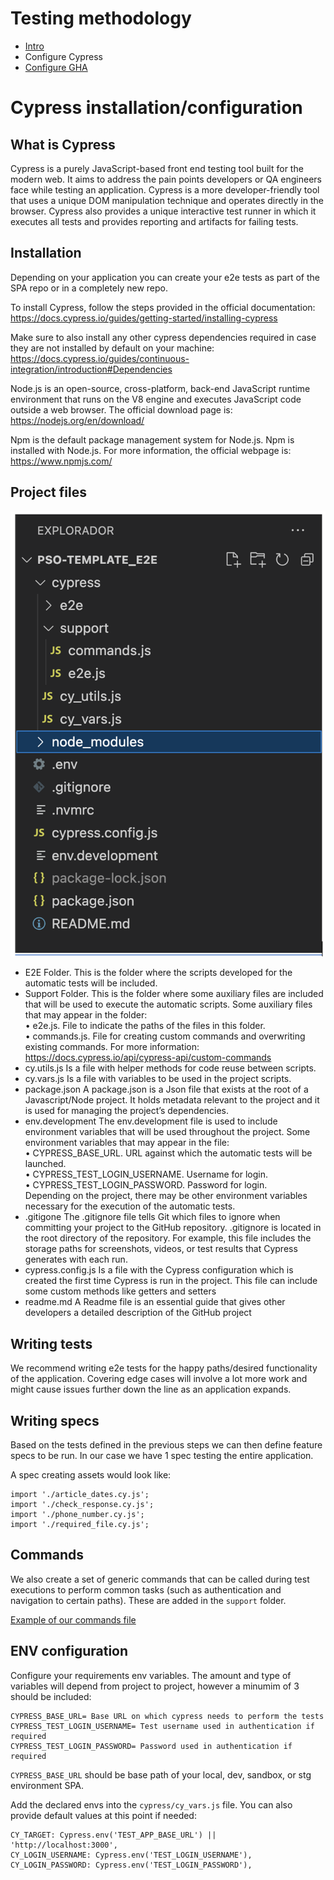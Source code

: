 # Testing methodology
- [Intro](./e2e-testing.md)
- Configure Cypress
- [Configure GHA](./gha-config.md)

# Cypress installation/configuration <a name="cypress-install"></a>


## What is Cypress <a name="cypress-intro"></a>

Cypress is a purely JavaScript-based front end testing tool built for the modern web. It aims to address the pain points developers or QA engineers face while testing an application. Cypress is a more developer-friendly tool that uses a unique DOM manipulation technique and operates directly in the browser. Cypress also provides a unique interactive test runner in which it executes all tests and provides reporting and artifacts for failing tests.

## Installation

Depending on your application you can create your e2e tests as part of the SPA repo or in a completely new repo.

To install Cypress, follow the steps provided in the official documentation: https://docs.cypress.io/guides/getting-started/installing-cypress

Make sure to also install any other cypress dependencies required in case they are not installed by default on your machine: https://docs.cypress.io/guides/continuous-integration/introduction#Dependencies

Node.js is an open-source, cross-platform, back-end JavaScript runtime environment that runs on the V8 engine and executes JavaScript code outside a web browser.
The official download page is:
https://nodejs.org/en/download/

Npm is the default package management system for Node.js. Npm is installed with Node.js. For more information, the official webpage is:
https://www.npmjs.com/

## Project files

![Cypress Structure](../img/Cypress_File_Structure.png)

- E2E Folder. 
  This is the folder where the scripts developed for the automatic tests will be included.
- Support Folder. 
  This is the folder where some auxiliary files are included that will be used to execute the automatic scripts. Some auxiliary files that may appear in the folder:<br>
      •	e2e.js. File to indicate the paths of the files in this folder.<br>
      • commands.js. File for creating custom commands and overwriting existing commands. For more information:
        https://docs.cypress.io/api/cypress-api/custom-commands<br>
- cy.utils.js
  Is a file with helper methods for code reuse between scripts.
- cy.vars.js
  Is a file with variables to be used in the project scripts.
- package.json
  A package.json is a Json file that exists at the root of a Javascript/Node project. It holds metadata relevant to the project and it is used for managing the project’s dependencies.
- env.development
  The env.development file is used to include environment variables that will be used throughout the project. Some environment variables that may appear in the file:<br>
    •	CYPRESS_BASE_URL. URL against which the automatic tests will be launched.<br>
    •	CYPRESS_TEST_LOGIN_USERNAME. Username for login.<br>
    •	CYPRESS_TEST_LOGIN_PASSWORD. Password for login.<br>
  Depending on the project, there may be other environment variables necessary for the execution of the automatic tests.
- .gitigone
  The .gitignore file tells Git which files to ignore when committing your project to the GitHub repository. .gitignore is located in the root directory of the repository. For example, this file includes the storage paths for screenshots, videos, or test results that Cypress generates with each run.
- cypress.config.js
  Is a file with the Cypress configuration which is created the first time Cypress is run in the project. This file can include some custom methods like getters and setters
- readme.md
  A Readme file is an essential guide that gives other developers a detailed description of the GitHub project

## Writing tests

We recommend writing e2e tests for the happy paths/desired functionality of the application. Covering edge cases will involve a lot more work and might cause issues further down the line as an application expands.

## Writing specs
Based on the tests defined in the previous steps we can then define feature specs to be run. In our case we have 1 spec testing the entire application.

A spec creating assets would look like:
```
import './article_dates.cy.js';
import './check_response.cy.js';
import './phone_number.cy.js';
import './required_file.cy.js';
```

## Commands

We also create a set of generic commands that can be called during test executions to perform common tasks (such as authentication and navigation to certain paths). These are added in the `support` folder.

[Example of our commands file](../../support/commands.js)

## ENV configuration

Configure your requirements env variables. The amount and type of variables will depend from project to project, however a minumim of 3 should be included:
```
CYPRESS_BASE_URL= Base URL on which cypress needs to perform the tests
CYPRESS_TEST_LOGIN_USERNAME= Test username used in authentication if required
CYPRESS_TEST_LOGIN_PASSWORD= Password used in authentication if required
```

`CYPRESS_BASE_URL` should be base path of your local, dev, sandbox, or stg environment SPA.

Add the declared envs into the `cypress/cy_vars.js` file. You can also provide default values at this point if needed:

```
CY_TARGET: Cypress.env('TEST_APP_BASE_URL') || 'http://localhost:3000',
CY_LOGIN_USERNAME: Cypress.env('TEST_LOGIN_USERNAME'),
CY_LOGIN_PASSWORD: Cypress.env('TEST_LOGIN_PASSWORD'),
```
